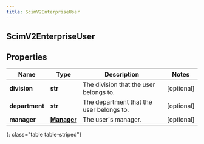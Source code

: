 ```yaml
---
title: ScimV2EnterpriseUser
---
```

## ScimV2EnterpriseUser

## Properties

|Name | Type | Description | Notes|
|------------ | ------------- | ------------- | -------------|
| **division** | **str** | The division that the user belongs to. | [optional] |
| **department** | **str** | The department that the user belongs to. | [optional] |
| **manager** | [**Manager**](Manager.html) | The user&#39;s manager. | [optional] |
{: class="table table-striped"}


